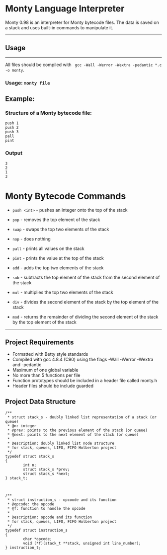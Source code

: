 # Monty Language Interpreter
Monty 0.98 is an interpreter for Monty bytecode files. The data is saved on a stack and uses built-in commands to manipulate it.
______________________________________________________________________________


## Usage
______________________________________________________________________________

All files should be compiled with ``` gcc -Wall -Werror -Wextra -pedantic *.c -o monty```.

### Usage: ```monty file```

## Example:

### Structure of a Monty bytecode file:
```
push 1
push 2
push 3
pall
pint
```
### Output
```
3
2
1 
3
```
# Monty Bytecode Commands

- ```push <int>``` - pushes an integer onto the top of the stack

- `pop` - removes the top element of the stack

- `swap` - swaps the top two elements of the stack

- `nop` - does nothing

- `pall` - prints all values on the stack

- `pint` - prints the value at the top of the stack

- `add` - adds the top two elements of the stack

- `sub` - subtracts the top element of the stack from the second element of the stack

- `mul` - multiplies the top two elements of the stack

- `div` - divides the second element of the stack by the top element of the stack

- `mod` - returns the remainder of dividing the second element of the stack by the top element of the stack

_________________________________________________________________________________________________________

## Project Requirements

- Formatted with Betty style standards
- Compiled with gcc 4.8.4 (C90) using the flags -Wall -Werror -Wextra and -pedantic
- Maximum of one global variable
- No more than 5 functions per file
- Function prototypes should be included in a header file called monty.h
- Header files should be include guarded

## Project Data Structure
```
/**
 * struct stack_s - doubly linked list representation of a stack (or queue)
 * @n: integer
 * @prev: points to the previous element of the stack (or queue)
 * @next: points to the next element of the stack (or queue)
 *
 * Description: doubly linked list node structure
 * for stack, queues, LIFO, FIFO Holberton project
 */
typedef struct stack_s
{
        int n;
        struct stack_s *prev;
        struct stack_s *next;
} stack_t;



/**
 * struct instruction_s - opcoode and its function
 * @opcode: the opcode
 * @f: function to handle the opcode
 *
 * Description: opcode and its function
 * for stack, queues, LIFO, FIFO Holberton project
 */
typedef struct instruction_s
{
        char *opcode;
        void (*f)(stack_t **stack, unsigned int line_number);
} instruction_t;
```
